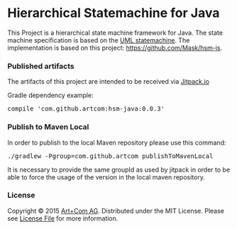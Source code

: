 # Hierarchical Statemachine for Java

This Project is a hierarchical state machine framework for Java.
The state machine specification is based on the [UML statemachine](http://en.wikipedia.org/wiki/UML_state_machine).
The implementation is based on this project: <https://github.com/Mask/hsm-js>.

### Published artifacts

The artifacts of this project are intended to be received via [Jitpack.io](https://jitpack.io/)

Gradle dependency example:
<pre>
compile 'com.github.artcom:hsm-java:0.0.3'
</pre>

### Publish to Maven Local

In order to publish to the local Maven repository please use this command:
<pre>
./gradlew -Pgroup=com.github.artcom publishToMavenLocal
</pre>
It is necessary to provide the same groupId as used by jitpack in order to be able
to force the usage of the version in the local maven repository.

### License

Copyright &copy; 2015 [Art+Com AG](http://www.artcom.de/).
Distributed under the MIT License.
Please see [License File](LICENSE) for more information.
